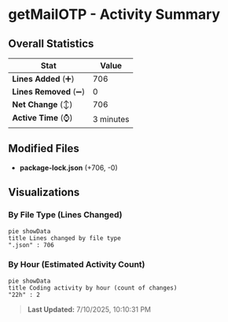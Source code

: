 # getMailOTP - Activity Summary 

## Overall Statistics

| Stat                   | Value                                                             |
| ---------------------- | ----------------------------------------------------------------- |
| **Lines Added** (➕)   | 706                                          |
| **Lines Removed** (➖) | 0                                        |
| **Net Change** (↕)    | 706                |
| **Active Time** (⌚)   | 3 minutes |


## Modified Files
- **package-lock.json** (+706, -0)

## Visualizations

### By File Type (Lines Changed)

```mermaid
pie showData
title Lines changed by file type
".json" : 706
```

### By Hour (Estimated Activity Count)

```mermaid
pie showData
title Coding activity by hour (count of changes)
"22h" : 2
```


> **Last Updated:** 7/10/2025, 10:10:31 PM